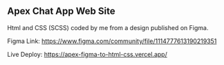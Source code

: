## Apex Chat App Web Site

Html and CSS (SCSS) coded by me from a design published on Figma.

Figma Link: https://www.figma.com/community/file/1114777613190219351

Live Deploy: https://apex-figma-to-html-css.vercel.app/
